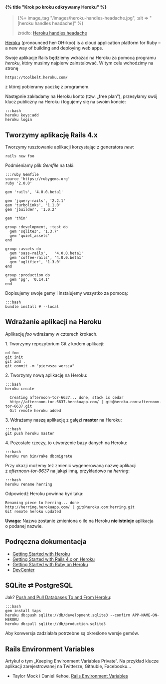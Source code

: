 #### {% title "Krok po kroku odkrywamy Heroku" %}

<blockquote>
 <p>
  {%= image_tag "/images/heroku-handles-headache.jpg", :alt => "[heroku handles headache]" %}
 </p>
 <p class="author">źródło: <a href="http://robots.thoughtbot.com/post/159805997/heroku-wearing-suspenders">Heroku handles headache</a></p>
</blockquote>

[Heroku](http://heroku.com/) (pronounced her-OH-koo) is a cloud application platform for
Ruby – a new way of building and deploying web apps.

Swoje aplikacje Rails będziemy wdrażać na Heroku za pomocą programu *heroku*,
który musimy najpierw zainstalować. W tym celu wchodzimy
na stronę

    https://toolbelt.heroku.com/

z której pobieramy paczkę z programem.

Następnie zakładamy na Heroku konto (tzw. „free plan”),
przesyłamy swój klucz publiczny na Heroku
i logujemy się na swoim koncie:

    :::bash
    heroku keys:add
    heroku login


## Tworzymy aplikację Rails 4.x

Tworzymy rusztowanie aplikacji korzystając z generatora *new*:

    rails new foo

Podmieniamy plik *Gemfile* na taki:

    :::ruby Gemfile
    source 'https://rubygems.org'
    ruby '2.0.0'

    gem 'rails', '4.0.0.beta1'

    gem 'jquery-rails', '2.2.1'
    gem 'turbolinks', '1.1.0'
    gem 'jbuilder', '1.0.2'

    gem 'thin'

    group :development, :test do
      gem 'sqlite3', '1.3.7'
      gem 'quiet_assets'
    end

    group :assets do
      gem 'sass-rails',   '4.0.0.beta1'
      gem 'coffee-rails', '4.0.0.beta1'
      gem 'uglifier', '1.3.0'
    end

    group :production do
      gem 'pg', '0.14.1'
    end

Dopisujemy swoje gemy i instalujemy wszystko za pomocą:

    :::bash
    bundle install # --local


## Wdrażanie aplikacji na Heroku

Aplikację *foo* wdrażamy w czterech krokach.

1\. Tworzymy repozytorium Git z kodem aplikacji:

    cd foo
    git init
    git add .
    git commit -m "pierwsza wersja"

2\. Tworzymy nową aplikację na Heroku:

    :::bash
    heroku create

      Creating afternoon-tor-6637... done, stack is cedar
      http://afternoon-tor-6637.herokuapp.com/ | git@heroku.com:afternoon-tor-6637.git
      Git remote heroku added

3\. Wdrażamy naszą aplikację z gałęzi **master** na Heroku:

    :::bash
    git push heroku master

4\. Pozostałe rzeczy, to utworzenie bazy danych na Heroku:

    :::bash
    heroku run bin/rake db:migrate

Przy okazji możemy też zmienić wygenerowaną nazwę aplikacji
z *afternoon-tor-6637* na jakąś inną, przykładowo na *herring*:

    :::bash
    heroku rename herring

Odpowiedź Heroku powinna być taka:

    Renaming piece to herring... done
    http://herring.herokuapp.com/ | git@heroku.com:herring.git
    Git remote heroku updated

**Uwaga:** Nazwa zostanie zmieniona o ile na Heroku **nie istnieje**
aplikacja o podanej nazwie.


## Podręczna dokumentacja

* [Getting Started with Heroku](https://devcenter.heroku.com/articles/quickstart)
* [Getting Started with Rails 4.x on Heroku](https://devcenter.heroku.com/articles/rails4)
* [Getting Started with Ruby on Heroku](https://devcenter.heroku.com/articles/ruby)
* [DevCenter](http://devcenter.heroku.com/)


## SQLite ⇄ PostgreSQL

Jak? [Push and Pull Databases To and From Heroku](http://blog.heroku.com/archives/2009/3/18/push_and_pull_databases_to_and_from_heroku/):

    :::bash
    gem install taps
    heroku db:push sqlite://db/development.sqlite3 --confirm APP-NAME-ON-HEROKU
    heroku db:pull sqlite://db/production.sqlite3

Aby konwersja zadziałała potrzebne są określone wersje gemów.


## Rails Environment Variables

Artykuł o tym „Keeping Environment Variables Private”. Na przykład
klucze aplikacji zarejestrowanej na Twitterze, Githubie, Facebooku…

* Taylor Mock i Daniel Kehoe,
  [Rails Environment Variables](http://railsapps.github.com/rails-environment-variables.html)

<!--

# TODO

## Kilka kont na heroku (newsletter, 01.2011)

Many of us have multiple Heroku accounts - one for personal projects,
one for work (or for each client, in some cases). Our very own David
Dollar wrote the
[heroku-accounts](https://github.com/ddollar/heroku-accounts)
plugin to help ease switching between them. No more shell scripts to
switch symbolic links! (What, you didn't do that? Guess it was just
me, then.)


# Bardziej realistyczny przykład „workflow”

Dla przykładowej aplikacji Rails o nazwie „Znajomi” rozważmy taki scenariusz:


{%= image_tag "/images/development-production.png", :alt => "[Heroku handles production]" %}

Nowa aplikacja:

    rails new znajomi
    cd znajomi
    ... edycja Gemfile – development: nifty-generators ...
    bundle install --path=HOME/.gems
    rails generate nifty:layout
    rails generate nifty:scaffold connection login:string github:string www:string
    bundle install  # mocha
    rake db:migrate
    rm public/index.html
    ... edycja config/routes.rb – ustawiamy :root na connections#index ...
    rails server -p 3000

Jeśli wszystko działa, to:

    git init
    git add .
    git commit -m "pierwsza wrzutka"
    cd ..
    git clone --bare znajomi znajomi.git
    cd znajomi.git ; git gc ; cd ..
    scp -r znajomi.git wbzyl@sigma.ug.edu.pl:public_git/
    rm -r znajomi znajomi.git       # dla początkujących mv ..gdzieś tam na przechowanie
    git clone wbzyl@sigma.ug.edu.pl:public_git/znajomi.git
    cd znajomi
    ... bundler, migracja ...
    git tag v1.0
    git checkout -b production
    git checkout master           # w zasadzie niepotrzebne
    git push
    git push origin production

Zmieniamy kolor tła na gałęziach:

    git checkout production
    ... edycja public/stylesheets/application.css – zielony #97d077 ...
    git add .
    git commit -m "production: zielony kolor tła"
    git push
    git checkout master
    ... edycja public/stylesheets/application.css – żółty #ffe599 ...
    git add .
    git commit -m "production: żółty kolor tła"
    git push

Heroku – production:

    heroku create znajomi
    Creating znajomi... done
    http://znajomi.heroku.com/ | git@heroku.com:znajomi.git
    ? Git remote heroku added

Od razu poprawiamy w *.git/config*, to co zostało dopisane przez to polecenie:

    [remote "heroku"]
	url = git@heroku.com:znajomi.git
	fetch = +refs/heads/*:refs/remotes/heroku/*

na:

    [remote "production"]
	url = git@heroku.com:znajomi.git
	fetch = +refs/heads/*:refs/remotes/heroku/*

Wdrażamy gałąź production na *http://znajomi.heroku.com*:

    git push production production:master

Zobacz też [Deploying with Git](http://devcenter.heroku.com/articles/git).

Migrujemy:

    heroku rake db:migrate --app znajomi

Sprawdzamy jak to działa na heroku:

    http://znajomi.heroku.com


## Istotna uwaga!

Powyżej przyjęliśmy pewne konwencje. Teraz powinniśmy się jakoś
zabezpieczyć przed błędem omyłkowego wdrożenia kodu
z gałęzi master na Heroku.

Pomocne może być przygotowanie dwóch zadań rake:

    rake sigma:push
    rake heroku:push

i używanie ich zamiast poleceń git.

W tym celu dopiszemy do pliku *Rakefile*:

    :::ruby
    namespace "sigma" do
      desc "Push zmiany w repo na Sigmę"
      task "push" do
        system("git", "push")
      end
    end

    namespace "heroku" do
      desc "Push zmiany na gałęzi production na Heroku"
      task "push" do
        system("git", "push", "production", "production:master")
      end
    end

-->
